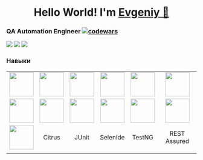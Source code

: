 <h1 align="center">Hello World! I'm <a href="https://t.me/es_korepanov" target="_blank">Evgeniy 👋</a>

### QA Automation Engineer [![codewars](https://www.codewars.com/users/JarrettOswald/badges/small)](https://www.codewars.com/users/JarrettOswald)

![](https://github-profile-summary-cards.vercel.app/api/cards/profile-details?username=JarrettOswald&theme=solarized_dark)
![](https://github-profile-summary-cards.vercel.app/api/cards/most-commit-language?username=JarrettOswald&theme=solarized_dark)
![](https://github-profile-summary-cards.vercel.app/api/cards/stats?username=JarrettOswald&theme=solarized_dark)


### Навыки
|                                                                                                     |                                                                                                  |     |     |     |     |
|:---------------------------------------------------------------------------------------------------:|:---:                                                                                             |:---:|:---:|:---:|:---:|
|<img height="64" width="64" src="https://cdn.jsdelivr.net/npm/simple-icons@v6/icons/java.svg" />     |<img height="64" width="64" src="https://cdn.jsdelivr.net/npm/simple-icons@v6/icons/gitlab.svg" /> |<img height="64" width="64" src="https://cdn.jsdelivr.net/npm/simple-icons@v6/icons/spring.svg" />   |<img height="64" width="64" src="https://cdn.jsdelivr.net/npm/simple-icons@v6/icons/postgresql.svg"/>| <img height="64" width="64" src="https://cdn.jsdelivr.net/npm/simple-icons@v6/icons/ubuntu.svg" />|<img height="64" width="64" src="https://cdn.jsdelivr.net/npm/simple-icons@v6/icons/postman.svg" /> |
|<img height="64" width="64" src="https://cdn.jsdelivr.net/npm/simple-icons@v6/icons/javascript.svg"/>|<img height="64" width="64" src="https://cdn.jsdelivr.net/npm/simple-icons@v6/icons/jenkins.svg" />|<img height="64" width="64" src="https://cdn.jsdelivr.net/npm/simple-icons@v6/icons/puppeteer.svg" />|<img height="64" width="64" src="https://cdn.jsdelivr.net/npm/simple-icons@v6/icons/macos.svg"/>     |<img height="64" width="64" src="https://cdn.jsdelivr.net/npm/simple-icons@v6/icons/docker.svg" /> |<img height="64" width="64" src="https://cdn.jsdelivr.net/npm/simple-icons@v6/icons/selenium.svg" />|
|<img height="64" width="64" src="https://cdn.jsdelivr.net/npm/simple-icons@v6/icons/windows.svg" />  |Citrus     | JUnit     |Selenide     |TestNG     |  REST Assured    |
|                                                                                               |     |     |     |     |     |


